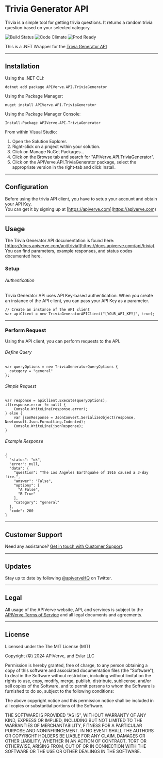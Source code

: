 Trivia Generator API
============

Trivia is a simple tool for getting trivia questions. It returns a random trivia question based on your selected category.

![Build Status](https://img.shields.io/badge/build-passing-green)
![Code Climate](https://img.shields.io/badge/maintainability-B-purple)
![Prod Ready](https://img.shields.io/badge/production-ready-blue)

This is a .NET Wrapper for the [Trivia Generator API](https://apiverve.com/marketplace/api/trivia)

---

## Installation

Using the .NET CLI:
```
dotnet add package APIVerve.API.TriviaGenerator
```

Using the Package Manager:
```
nuget install APIVerve.API.TriviaGenerator
```

Using the Package Manager Console:
```
Install-Package APIVerve.API.TriviaGenerator
```

From within Visual Studio:

1. Open the Solution Explorer.
2. Right-click on a project within your solution.
3. Click on Manage NuGet Packages...
4. Click on the Browse tab and search for "APIVerve.API.TriviaGenerator".
5. Click on the APIVerve.API.TriviaGenerator package, select the appropriate version in the right-tab and click Install.


---

## Configuration

Before using the trivia API client, you have to setup your account and obtain your API Key.  
You can get it by signing up at [https://apiverve.com](https://apiverve.com)

---

## Usage

The Trivia Generator API documentation is found here: [https://docs.apiverve.com/api/trivia](https://docs.apiverve.com/api/trivia).  
You can find parameters, example responses, and status codes documented here.

### Setup

###### Authentication
Trivia Generator API uses API Key-based authentication. When you create an instance of the API client, you can pass your API Key as a parameter.

```
// Create an instance of the API client
var apiClient = new TriviaGeneratorAPIClient("[YOUR_API_KEY]", true);
```

---


### Perform Request
Using the API client, you can perform requests to the API.

###### Define Query

```
var queryOptions = new TriviaGeneratorQueryOptions {
  category = "general"
};
```

###### Simple Request

```
var response = apiClient.Execute(queryOptions);
if(response.error != null) {
	Console.WriteLine(response.error);
} else {
    var jsonResponse = JsonConvert.SerializeObject(response, Newtonsoft.Json.Formatting.Indented);
    Console.WriteLine(jsonResponse);
}
```

###### Example Response

```
{
  "status": "ok",
  "error": null,
  "data": {
    "question": "The Los Angeles Earthquake of 1916 caused a 3-day fire.",
    "answer": "False",
    "options": [
      "A False",
      "B True"
    ],
    "category": "general"
  },
  "code": 200
}
```

---

## Customer Support

Need any assistance? [Get in touch with Customer Support](https://apiverve.com/contact).

---

## Updates
Stay up to date by following [@apiverveHQ](https://twitter.com/apiverveHQ) on Twitter.

---

## Legal

All usage of the APIVerve website, API, and services is subject to the [APIVerve Terms of Service](https://apiverve.com/terms) and all legal documents and agreements.

---

## License
Licensed under the The MIT License (MIT)

Copyright (&copy;) 2024 APIVerve, and Evlar LLC

Permission is hereby granted, free of charge, to any person obtaining a copy of this software and associated documentation files (the "Software"), to deal in the Software without restriction, including without limitation the rights to use, copy, modify, merge, publish, distribute, sublicense, and/or sell copies of the Software, and to permit persons to whom the Software is furnished to do so, subject to the following conditions:

The above copyright notice and this permission notice shall be included in all copies or substantial portions of the Software.

THE SOFTWARE IS PROVIDED "AS IS", WITHOUT WARRANTY OF ANY KIND, EXPRESS OR IMPLIED, INCLUDING BUT NOT LIMITED TO THE WARRANTIES OF MERCHANTABILITY, FITNESS FOR A PARTICULAR PURPOSE AND NONINFRINGEMENT. IN NO EVENT SHALL THE AUTHORS OR COPYRIGHT HOLDERS BE LIABLE FOR ANY CLAIM, DAMAGES OR OTHER LIABILITY, WHETHER IN AN ACTION OF CONTRACT, TORT OR OTHERWISE, ARISING FROM, OUT OF OR IN CONNECTION WITH THE SOFTWARE OR THE USE OR OTHER DEALINGS IN THE SOFTWARE.